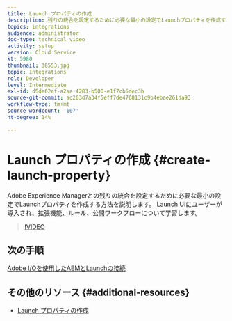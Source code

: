 ```yaml
---
title: Launch プロパティの作成
description: 残りの統合を設定するために必要な最小の設定でLaunchプロパティを作成する方法を説明します。 Launch UIが紹介され、拡張機能、ルール、公開ワークフローについて学習します。
topics: integrations
audience: administrator
doc-type: technical video
activity: setup
version: Cloud Service
kt: 5980
thumbnail: 38553.jpg
topic: Integrations
role: Developer
level: Intermediate
exl-id: d5de62ef-a2aa-4283-b500-e1f7cb5dec3b
source-git-commit: ad203d7a34f5eff7de4768131c9b4ebae261da93
workflow-type: tm+mt
source-wordcount: '107'
ht-degree: 14%

---
```


# Launch プロパティの作成 {#create-launch-property}

Adobe Experience Managerとの残りの統合を設定するために必要な最小の設定でLaunchプロパティを作成する方法を説明します。 Launch UIにユーザーが導入され、拡張機能、ルール、公開ワークフローについて学習します。

>[!VIDEO](https://video.tv.adobe.com/v/38553?quality=12&learn=on)

## 次の手順

[Adobe I/Oを使用したAEMとLaunchの接続](connect-aem-launch-adobe-io.md)

## その他のリソース {#additional-resources}

* [Launch プロパティの作成](https://experienceleague.adobe.com/docs/launch-learn/implementing-in-websites-with-launch/configure-launch/launch.html)
